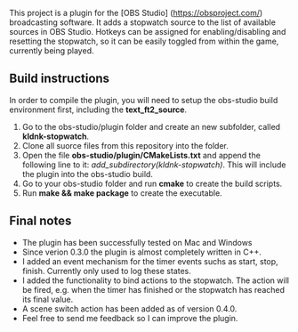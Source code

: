 This project is a plugin for the [OBS Studio] (https://obsproject.com/) broadcasting software. It adds a stopwatch source to the list of available sources in OBS Studio. Hotkeys can be assigned for enabling/disabling and resetting the stopwatch, so it can be easily toggled from within the game, currently being played.

## Build instructions
In order to compile the plugin, you will need to setup the obs-studio build environment first, including the **text_ft2_source**.

1. Go to the obs-studio/plugin folder and create an new subfolder, called **kldnk-stopwatch**.
2. Clone all suorce files from this repository into the folder.
3. Open the file **obs-studio/plugin/CMakeLists.txt** and append the following line to it: *add_subdirectory(kldnk-stopwatch)*. This will include the plugin into the obs-studio build.
4. Go to your obs-studio folder and run **cmake** to create the build scripts.
5. Run **make && make package** to create the executable.

## Final notes
* The plugin has been successfully tested on Mac and Windows
* Since verion 0.3.0 the plugin is almost completely written in C++.
* I added an event mechanism for the timer events suchs as start, stop, finish. Currently only used to log these states.
* I added the functionality to bind actions to the stopwatch. The action will be fired, e.g. when the timer has finished or the stopwatch has reached its final value.
* A scene switch action has been added as of version 0.4.0.
* Feel free to send me feedback so I can improve the plugin.
